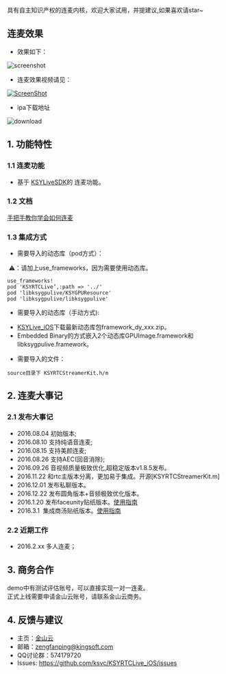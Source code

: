 具有自主知识产权的连麦内核，欢迎大家试用，并提建议,如果喜欢请star~
## 连麦效果
* 效果如下：

![screenshot](https://github.com/ksvc/KSYRTCLive_iOS/wiki/images/Screenshot.png)

* 连麦效果视频请见：

[![ScreenShot](https://raw.githubusercontent.com/wiki/ksvc/KSYRTCLive_iOS/images/rtc_bi.jpg)](http://www.bilibili.com/video/av7410838/)

* ipa下载地址

![download](https://github.com/ksvc/KSYRTCLive_iOS/wiki/images/download.png)

## 1. 功能特性
### 1.1 连麦功能
* 基于 [KSYLiveSDK](https://github.com/ksvc/KSYLive_iOS/)的 连麦功能。

### 1.2 文档
[手把手教你学会如何连麦](https://github.com/ksvc/KSYRTCLive_iOS/wiki)

### 1.3 集成方式
- 需要导入的动态库（pod方式）：

  ⚠️：请加上use_frameworks，因为需要使用动态库。
```
use_frameworks!
pod 'KSYRTCLive’,:path => '../'
pod 'libksygpulive/KSYGPUResource'
pod 'libksygpulive/libksygpulive'
```
- 需要导入的动态库（手动方式):

* [KSYLive_iOS](https://github.com/ksvc/KSYLive_iOS/releases)下载最新动态库包framework_dy_xxx.zip。
* Embedded Binary的方式嵌入2个动态库GPUImage.framework和libksygpulive.framework。

- 需要导入的文件：
```
source目录下 KSYRTCStreamerKit.h/m
```


## 2. 连麦大事记
### 2.1 发布大事记
- 2016.08.04 初始版本;
- 2016.08.10 支持纯语音连麦;
- 2016.08.15 支持美颜连麦;
- 2016.08.26 支持AEC(回音消除);
- 2016.09.26 音视频质量极致优化,超稳定版本v1.8.5发布。
- 2016.11.22 和rtc主版本分离，更加易于集成。开源[KSYRTCStreamerKit.m]
- 2016.12.01 发布私聊版本。
- 2016.12.22 发布圆角版本+音频极致优化版本。
- 2016.1.20 发布faceunity贴纸版本。[使用指南](https://github.com/ksvc/KSYRTCLive_iOS/wiki/feature)
- 2016.3.1  集成商汤贴纸版本。[使用指南](https://github.com/ksvc/KSYRTCLive_iOS/wiki/feature)

### 2.2 近期工作
- 2016.2.xx 多人连麦；

## 3. 商务合作
demo中有测试评估账号，可以直接实现一对一连麦。  
正式上线需要申请金山云账号，请联系金山云商务。

## 4. 反馈与建议
- 主页：[金山云](http://v.ksyun.com)
- 邮箱：<zengfanping@kingsoft.com>
- QQ讨论群：574179720
- Issues: <https://github.com/ksvc/KSYRTCLive_iOS/issues>

